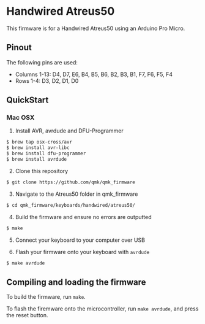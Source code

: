 Handwired Atreus50
==================

This firmware is for a Handwired Atreus50 using an Arduino Pro Micro.

## Pinout

The following pins are used:
- Columns 1-13: D4, D7, E6, B4, B5, B6, B2, B3, B1, F7, F6, F5, F4
- Rows 1-4: D3, D2, D1, D0

## QuickStart

### Mac OSX
1. Install AVR, avrdude and DFU-Programmer
```bash
$ brew tap osx-cross/avr
$ brew install avr-libc
$ brew install dfu-programmer
$ brew install avrdude
```

2. Clone this repository
```bash
$ git clone https://github.com/qmk/qmk_firmware
```

3. Navigate to the Atreus50 folder in qmk_firmware
```bash
$ cd qmk_firmware/keyboards/handwired/atreus50/
```

4. Build the firmware and ensure no errors are outputted
```bash
$ make
```

5. Connect your keyboard to your computer over USB

6. Flash your firmware onto your keyboard with `avrdude` 
```bash
$ make avrdude
```

## Compiling and loading the firmware

To build the firmware, run `make`.

To flash the firemware onto the microcontroller, run `make avrdude`, and press the reset button.
